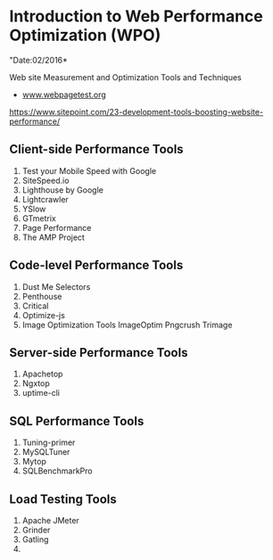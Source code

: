 Introduction to Web Performance Optimization (WPO)
============================================

"Date:02/2016*

Web site Measurement and Optimization Tools and Techniques

- www.webpagetest.org

https://www.sitepoint.com/23-development-tools-boosting-website-performance/

## Client-side Performance Tools

1. Test your Mobile Speed with Google
2. SiteSpeed.io
3. Lighthouse by Google
4. Lightcrawler
5. YSlow
6. GTmetrix
7. Page Performance
8. The AMP Project

## Code-level Performance Tools

1. Dust Me Selectors
2. Penthouse
3. Critical
4. Optimize-js
5. Image Optimization Tools
    ImageOptim
    Pngcrush
    Trimage

## Server-side Performance Tools

1. Apachetop
2. Ngxtop
3. uptime-cli

## SQL Performance Tools

1. Tuning-primer
2. MySQLTuner
3. Mytop
4. SQLBenchmarkPro

## Load Testing Tools

1. Apache JMeter
2. Grinder
3. Gatling
4. 
